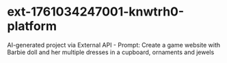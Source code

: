 # ext-1761034247001-knwtrh0-platform
AI-generated project via External API - Prompt: Create a game website with Barbie doll and her multiple dresses in a cupboard, ornaments and jewels 
